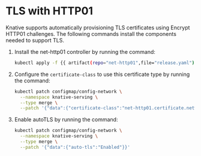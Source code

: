 # TLS with HTTP01

Knative supports automatically provisioning TLS certificates using Encrypt HTTP01 challenges. The following commands install the components needed to support TLS.

1. Install the net-http01 controller by running the command:

    ```bash
    kubectl apply -f {{ artifact(repo="net-http01",file="release.yaml")}}
    ```

2. Configure the `certificate-class` to use this certificate type by running the command:

    ```bash
    kubectl patch configmap/config-network \
      --namespace knative-serving \
      --type merge \
      --patch '{"data":{"certificate-class":"net-http01.certificate.networking.knative.dev"}}'
    ```

3. Enable autoTLS by running the command:

    ```bash
    kubectl patch configmap/config-network \
      --namespace knative-serving \
      --type merge \
      --patch '{"data":{"auto-tls":"Enabled"}}'
    ```
